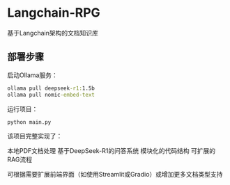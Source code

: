 # Langchain-RPG

基于Langchain架构的文档知识库

## 部署步骤

启动Ollama服务：

```cmd
ollama pull deepseek-r1:1.5b
ollama pull nomic-embed-text
```

运行项目：

```cmd
python main.py
```



该项目完整实现了：

本地PDF文档处理
基于DeepSeek-R1的问答系统
模块化的代码结构
可扩展的RAG流程

可根据需要扩展前端界面（如使用Streamlit或Gradio）或增加更多文档类型支持
